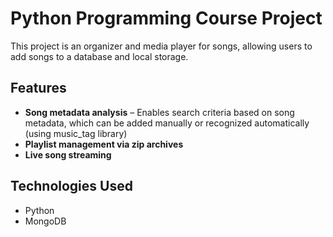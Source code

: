 # Python Programming Course Project

This project is an organizer and media player for songs, allowing users to add songs to a database and local storage.

## Features
- **Song metadata analysis** – Enables search criteria based on song metadata, which can be added manually or recognized automatically (using music_tag library)
- **Playlist management via zip archives**
- **Live song streaming**

## Technologies Used
- Python
- MongoDB
